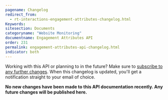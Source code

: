 ```yaml
---
pagename: Changelog
redirect_from:
  - rt-interactions-engagement-attributes-changelog.html
Keywords:
sitesection: Documents
categoryname: "Website Monitoring"
documentname: Engagement Attributes API
order: 231
permalink: engagement-attributes-api-changelog.html
indicator: both
---
```


<div class="alert">Working with this API or planning to in the future? Make sure to <a href="https://visualping.io/?url=developers.liveperson.com/rt-interactions-engagement-attributes-changelog.html&mode=web&css=post-content" target="_blank">subscribe to any further changes</a>. When this changelog is updated, you'll get a notification straight to your email of choice.</div>

**No new changes have been made to this API documentation recently. Any future changes will be published here.**
